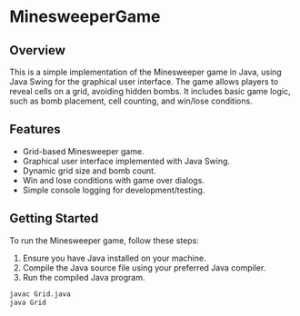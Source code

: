 # MinesweeperGame
## Overview

This is a simple implementation of the Minesweeper game in Java, using Java Swing for the graphical user interface. The game allows players to reveal cells on a grid, avoiding hidden bombs. It includes basic game logic, such as bomb placement, cell counting, and win/lose conditions.

## Features

- Grid-based Minesweeper game.
- Graphical user interface implemented with Java Swing.
- Dynamic grid size and bomb count.
- Win and lose conditions with game over dialogs.
- Simple console logging for development/testing.

## Getting Started

To run the Minesweeper game, follow these steps:

1. Ensure you have Java installed on your machine.
2. Compile the Java source file using your preferred Java compiler.
3. Run the compiled Java program.

```bash
javac Grid.java
java Grid
